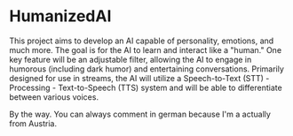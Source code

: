 # HumanizedAI
This project aims to develop an AI capable of personality, emotions, and much more. The goal is for the AI to learn and interact like a "human." One key feature will be an adjustable filter, allowing the AI to engage in humorous (including dark humor) and entertaining conversations.
Primarily designed for use in streams, the AI will utilize a Speech-to-Text (STT) - Processing - Text-to-Speech (TTS) system and will be able to differentiate between various voices.

By the way. You can always comment in german because I'm a actually from Austria.
